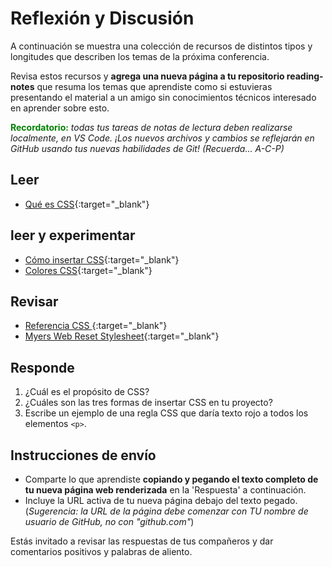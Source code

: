 # Reflexión y Discusión

A continuación se muestra una colección de recursos de distintos tipos y longitudes que describen los temas de la próxima conferencia.

Revisa estos recursos y **agrega una nueva página a tu repositorio reading-notes** que resuma los temas que aprendiste como si estuvieras presentando el material a un amigo sin conocimientos técnicos interesado en aprender sobre esto.

<strong style="color: green">Recordatorio:</strong> *todas tus tareas de notas de lectura deben realizarse localmente, en VS Code. ¡Los nuevos archivos y cambios se reflejarán en GitHub usando tus nuevas habilidades de Git! (Recuerda... A-C-P)*

## Leer

* [Qué es CSS](https://developer.mozilla.org/es/docs/Learn/CSS/First_steps/What_is_CSS){:target="_blank"}

## leer y experimentar

* [Cómo insertar CSS](https://developer.mozilla.org/es/docs/Learn/Getting_started_with_the_web/CSS_basics){:target="_blank"}
* [Colores CSS](https://developer.mozilla.org/es/docs/Web/CSS/color){:target="_blank"}

## Revisar

* [Referencia CSS ](https://developer.mozilla.org/es/docs/Web/CSS/Reference){:target="_blank"}
* [Myers Web Reset Stylesheet](https://meyerweb.com/eric/tools/css/reset/){:target="_blank"}

## Responde


1. ¿Cuál es el propósito de CSS?
2. ¿Cuáles son las tres formas de insertar CSS en tu proyecto?
3. Escribe un ejemplo de una regla CSS que daría texto rojo a todos los elementos `<p>`.

## Instrucciones de envío

* Comparte lo que aprendiste **copiando y pegando el texto completo de tu nueva página web renderizada** en la 'Respuesta' a continuación.
* Incluye la URL activa de tu nueva página debajo del texto pegado. (*Sugerencia: la URL de la página debe comenzar con TU nombre de usuario de GitHub, no con "github.com"*)

Estás invitado a revisar las respuestas de tus compañeros y dar comentarios positivos y palabras de aliento.
